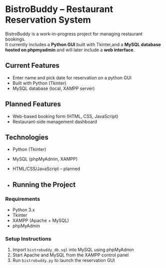 # BistroBuddy – Restaurant Reservation System

BistroBuddy is a work-in-progress project for managing restaurant bookings.  
It currently includes a **Python GUI** built with Tkinter,and a **MySQL database hosted on phpmyadmin** and will later include a **web interface**.

## Current Features
- Enter name and pick date for reservation on a python GUI
- Built with Python (Tkinter)
-  MySQL database (local, XAMPP server)

## Planned Features
- Web-based booking form (HTML, CSS, JavaScript)
- Restaurant-side management dashboard

## Technologies
- Python (Tkinter)
- MySQL (phpMyAdmin, XAMPP)
- HTML/CSS/JavaScript – planned

- ## Running the Project

### Requirements
- Python 3.x
- Tkinter
- XAMPP (Apache + MySQL)
- phpMyAdmin

### Setup Instructions
1. Import `bistrobuddy_db.sql` into MySQL using phpMyAdmin
2. Start Apache and MySQL from the XAMPP control panel
3. Run `bistrobuddy.py` to launch the reservation GUI

